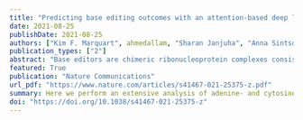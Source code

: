 ```yaml
---
title: "Predicting base editing outcomes with an attention-based deep learning algorithm trained on high-throughput target library screens"
date: 2021-08-25
publishDate: 2021-08-25
authors: ["Kim F. Marquart", ahmedallam, "Sharan Janjuha", "Anna Sintsova", "Lukas Villiger", "Nina Frey", michaelkrauthammer, "Gerald Schwank"]
publication_types: ["2"]
abstract: "Base editors are chimeric ribonucleoprotein complexes consisting of a DNA-targeting CRISPR-Cas module and a single-stranded DNA deaminase. They enable transition of C•G into T•A base pairs and vice versa on genomic DNA. While base editors have great potential as genome editing tools for basic research and gene therapy, their application has been hampered by a broad variation in editing efficiencies on different genomic loci. Here we perform an extensive analysis of adenine- and cytosine base editors on a library of 28,294 lentivirally integrated genetic sequences and establish BE-DICT, an attention-based deep learning algorithm capable of predicting base editing outcomes with high accuracy. BE-DICT is a versatile tool that in principle can be trained on any novel base editor variant, facilitating the application of base editing for research and therapy."
featured: True
publication: "Nature Communications"
url_pdf: "https://www.nature.com/articles/s41467-021-25375-z.pdf"
summary: Here we perform an extensive analysis of adenine- and cytosine base editors on a library of 28,294 lentivirally integrated genetic sequences and establish BE-DICT, an attention-based deep learning algorithm capable of predicting base editing outcomes with high accuracy.
doi: "https://doi.org/10.1038/s41467-021-25375-z"
---
```


